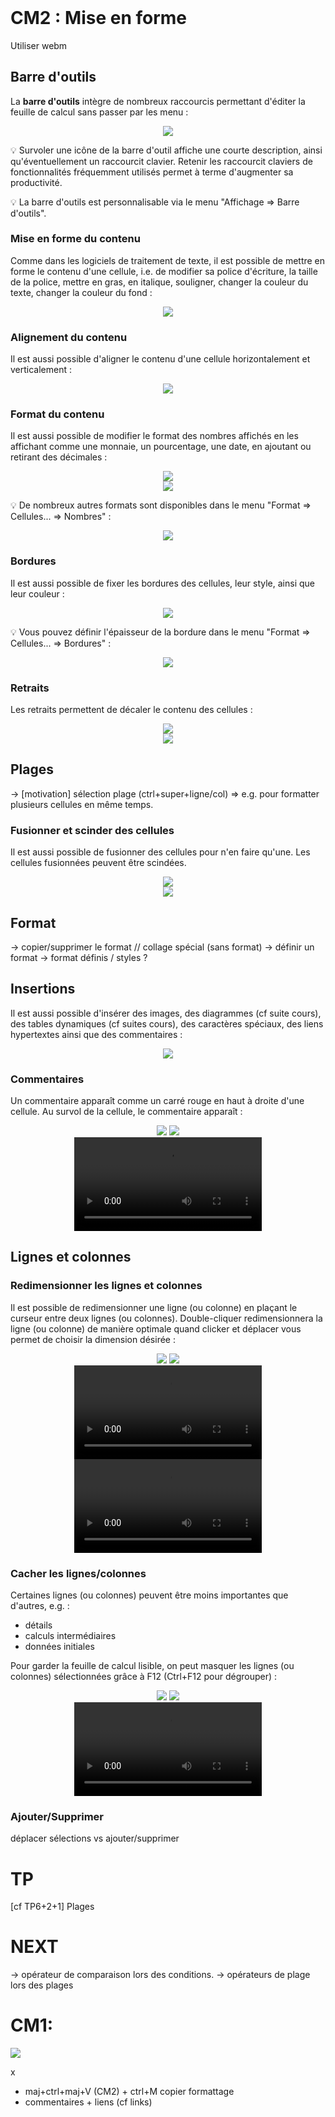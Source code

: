 <!DOCTYPE html>
<html>
    <head>
        <title>CM (BDR1)</title>
        <link rel="stylesheet" href="./index.css">
        <script type="module" src="./index.js" defer></script>
    </head>
    <body>
        <style>
        </style>
        <header></header>
        <main>

# CM2 : Mise en forme

<todo>
Utiliser webm
</todo>

## Barre d'outils

La **barre d'outils** intègre de nombreux raccourcis permettant d'éditer la feuille de calcul sans passer par les menu :

<center>
    <img src="./img/barre-outils.png"/>
</center>

💡 Survoler une icône de la barre d'outil affiche une courte description, ainsi qu'éventuellement un raccourcit clavier. Retenir les raccourcit claviers de fonctionnalités fréquemment utilisés permet à terme d'augmenter sa productivité.

💡 La barre d'outils est personnalisable via le menu "Affichage => Barre d'outils".

### Mise en forme du contenu

Comme dans les logiciels de traitement de texte, il est possible de mettre en forme le contenu d'une cellule, i.e. de modifier sa police d'écriture, la taille de la police, mettre en gras, en italique, souligner, changer la couleur du texte, changer la couleur du fond :

<center>
    <img src="./img/barre-outils-mise-en-forme-texte.png"/>
</center>

### Alignement du contenu

Il est aussi possible d'aligner le contenu d'une cellule horizontalement et verticalement :

<center>
    <img src="./img/barre-outils-alignement.png"/>
</center>

### Format du contenu

Il est aussi possible de modifier le format des nombres affichés en les affichant comme une monnaie, un pourcentage, une date, en ajoutant ou retirant des décimales :

<center>
    <img src="./img/barre-outils-nombres.png"/>
</center>
<center>
    <img src="./img/format-nombres.png"/>
</center>

💡 De nombreux autres formats sont disponibles dans le menu "Format => Cellules... => Nombres" :

<center>
    <img src="./img/format-nombres-menu.png"/>
</center>

### Bordures

Il est aussi possible de fixer les bordures des cellules, leur style, ainsi que leur couleur :

<center>
    <img src="./img/barre-outils-bordures.png"/>
</center>

💡 Vous pouvez définir l'épaisseur de la bordure dans le menu "Format => Cellules... => Bordures" :

<center>
    <img src="./img/menu-bordures.png"/>
</center>

### Retraits

Les retraits permettent de décaler le contenu des cellules :

<center>
    <img src="./img/barre-outils-retraits.png"/>
</center>
<center>
    <img src="./img/retraits.png"/>
</center>


## Plages

-> [motivation] sélection plage (ctrl+super+ligne/col)
    => e.g. pour formatter plusieurs cellules en même temps.

### Fusionner et scinder des cellules

Il est aussi possible de fusionner des cellules pour n'en faire qu'une. Les cellules fusionnées peuvent être scindées.

<center>
    <img src="./img/barre-outils-fusion.png"/>
</center>
<center>
    <img src="./img/fusion.png"/>
</center>

## Format

-> copier/supprimer le format // collage spécial (sans format)
-> définir un format
        -> format définis / styles ?

## Insertions

Il est aussi possible d'insérer des images, des diagrammes (cf suite cours), des tables dynamiques (cf suites cours), des caractères spéciaux, des liens hypertextes ainsi que des commentaires :

<center>
    <img src="./img/barre-outils-insertions.png"/>
</center>

### Commentaires

Un commentaire apparaît comme un carré rouge en haut à droite d'une cellule. Au survol de la cellule, le commentaire apparaît :

<center>
    <img src="./img/commantaire-1.png"/>
    <img src="./img/commantaire-2.png"/>
</center>


<center>
    <video loop autoplay>
        <source src="./videos/commentaire.webm" type="video/webm">
    </video>
</center>
<!-- 1361x200 -->

## Lignes et colonnes

### Redimensionner les lignes et colonnes

Il est possible de redimensionner une ligne (ou colonne) en plaçant le curseur entre deux lignes (ou colonnes). Double-cliquer redimensionnera la ligne (ou colonne) de manière optimale quand clicker et déplacer vous permet de choisir la dimension désirée :

<center>
    <img src="./img/redimensionner.png" />
    <img src="./img/redimensionner-2.png" />
</center>
<!-- 320x200 -->

<center>
 <video loop autoplay>
  <source src="./videos/redimensionner-opti.webm" type="video/webm">
</video>
 <video loop autoplay>
  <source src="./videos/redimensionner.webm" type="video/webm">
</video>
</center>

### Cacher les lignes/colonnes

Certaines lignes (ou colonnes) peuvent être moins importantes que d'autres, e.g. :
- détails
- calculs intermédiaires
- données initiales

Pour garder la feuille de calcul lisible, on peut masquer les lignes (ou colonnes) sélectionnées grâce à F12 (Ctrl+F12 pour dégrouper) :

<center>
    <img src="./img/grouper.png" />
    <img src="./img/grouper-2.png" />
</center>

<center>
    <video loop autoplay>
        <source src="./videos/grouper.webm" type="video/webm">
    </video>
</center>

### Ajouter/Supprimer

déplacer sélections vs ajouter/supprimer

# TP

 [cf TP6+2+1] Plages
# NEXT

-> opérateur de comparaison lors des conditions.
-> opérateurs de plage lors des plages

# CM1:

<img src="img/barre-outils-edition.png"/>


x
- maj+ctrl+maj+V (CM2) + ctrl+M copier formattage
- commentaires + liens (cf links)

</main>
    </body>
</html>